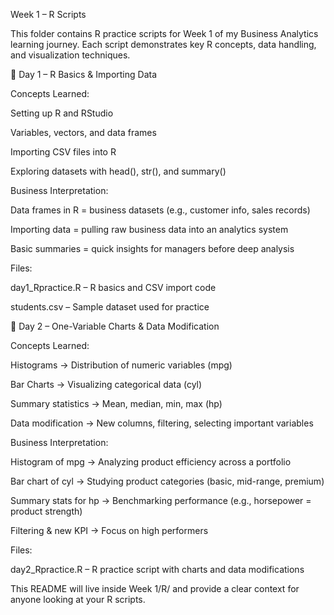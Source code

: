 Week 1 – R Scripts

This folder contains R practice scripts for Week 1 of my Business Analytics learning journey. Each script demonstrates key R concepts, data handling, and visualization techniques.

📅 Day 1 – R Basics & Importing Data

Concepts Learned:

Setting up R and RStudio

Variables, vectors, and data frames

Importing CSV files into R

Exploring datasets with head(), str(), and summary()

Business Interpretation:

Data frames in R = business datasets (e.g., customer info, sales records)

Importing data = pulling raw business data into an analytics system

Basic summaries = quick insights for managers before deep analysis

Files:

day1_Rpractice.R – R basics and CSV import code

students.csv – Sample dataset used for practice

📅 Day 2 – One-Variable Charts & Data Modification

Concepts Learned:

Histograms → Distribution of numeric variables (mpg)

Bar Charts → Visualizing categorical data (cyl)

Summary statistics → Mean, median, min, max (hp)

Data modification → New columns, filtering, selecting important variables

Business Interpretation:

Histogram of mpg → Analyzing product efficiency across a portfolio

Bar chart of cyl → Studying product categories (basic, mid-range, premium)

Summary stats for hp → Benchmarking performance (e.g., horsepower = product strength)

Filtering & new KPI → Focus on high performers

Files:

day2_Rpractice.R – R practice script with charts and data modifications

This README will live inside Week 1/R/ and provide a clear context for anyone looking at your R scripts.
